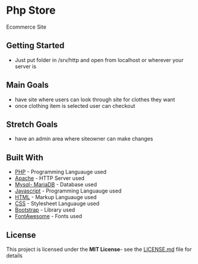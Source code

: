 # Php Store

Ecommerce Site

## Getting Started

- Just put folder in /srv/http and open from localhost or wherever your server is

## Main Goals

- have site where users can look through site for clothes they want
- once clothing item is selected user can checkout

## Stretch Goals

- have an admin area where siteowner can make changes

## Built With

- [PHP](http://www.php.net) - Programming Languauge used
- [Apache](https://httpd.apache.org/docs/2.4/) - HTTP Server used
- [Mysql- MariaDB](https://mariadb.org/about/) - Database used
- [Javascript](https://developer.mozilla.org/en-US/docs/Web/JavaScript) - Programming Languauge used
- [HTML](https://html.spec.whatwg.org/multipage/) - Markup Languauge used
- [CSS](https://css-tricks.com/) - Stylesheet Languauge used
- [Bootstrap](http://www.getbootstrap.com) - Library used
- [FontAwesome](https://fontawesome.com/icons?from=io) - Fonts used

## License

This project is licensed under the **MIT License**- see the [LICENSE.md](LICENSE.md) file for details
